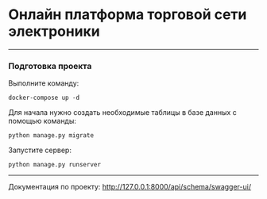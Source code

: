 # Онлайн платформа торговой сети электроники
***
### Подготовка проекта
Выполните команду: 
```
docker-compose up -d
```

Для начала нужно создать необходимые таблицы в базе данных с помощью команды:
```
python manage.py migrate
```

Запустите сервер:
```
python manage.py runserver
```
***
Документация по проекту:
http://127.0.0.1:8000/api/schema/swagger-ui/
